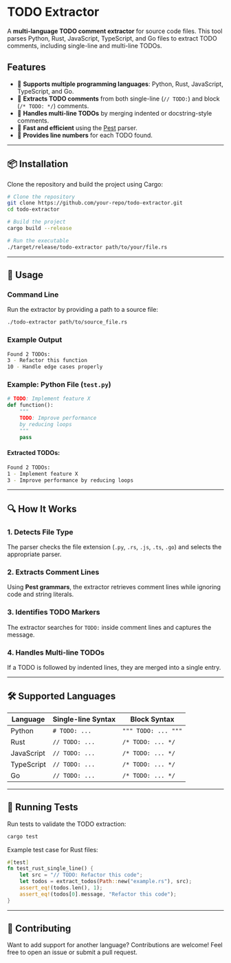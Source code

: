 # TODO Extractor

A **multi-language TODO comment extractor** for source code files. This tool parses Python, Rust, JavaScript, TypeScript, and Go files to extract TODO comments, including single-line and multi-line TODOs.

## Features
- 📌 **Supports multiple programming languages**: Python, Rust, JavaScript, TypeScript, and Go.
- 📝 **Extracts TODO comments** from both single-line (`// TODO:`) and block (`/* TODO: */`) comments.
- 🔄 **Handles multi-line TODOs** by merging indented or docstring-style comments.
- 🚀 **Fast and efficient** using the [Pest](https://pest.rs/) parser.
- 📍 **Provides line numbers** for each TODO found.

---

## 📦 Installation

Clone the repository and build the project using Cargo:

```sh
# Clone the repository
git clone https://github.com/your-repo/todo-extractor.git
cd todo-extractor

# Build the project
cargo build --release

# Run the executable
./target/release/todo-extractor path/to/your/file.rs
```

---

## 🚀 Usage

### Command Line
Run the extractor by providing a path to a source file:

```sh
./todo-extractor path/to/source_file.rs
```

### Example Output
```sh
Found 2 TODOs:
3 - Refactor this function
10 - Handle edge cases properly
```

### **Example: Python File (`test.py`)**
```python
# TODO: Implement feature X
def function():
    """
    TODO: Improve performance
    by reducing loops
    """
    pass
```
#### **Extracted TODOs:**
```sh
Found 2 TODOs:
1 - Implement feature X
3 - Improve performance by reducing loops
```

---

## 🔍 How It Works
### **1. Detects File Type**
The parser checks the file extension (`.py`, `.rs`, `.js`, `.ts`, `.go`) and selects the appropriate parser.

### **2. Extracts Comment Lines**
Using **Pest grammars**, the extractor retrieves comment lines while ignoring code and string literals.

### **3. Identifies TODO Markers**
The extractor searches for `TODO:` inside comment lines and captures the message.

### **4. Handles Multi-line TODOs**
If a TODO is followed by indented lines, they are merged into a single entry.

---

## 🛠️ Supported Languages
| Language | Single-line Syntax | Block Syntax |
|----------|-------------------|--------------|
| Python   | `# TODO: ...` | `""" TODO: ... """` |
| Rust     | `// TODO: ...` | `/* TODO: ... */` |
| JavaScript | `// TODO: ...` | `/* TODO: ... */` |
| TypeScript | `// TODO: ...` | `/* TODO: ... */` |
| Go       | `// TODO: ...` | `/* TODO: ... */` |

---

## 🧪 Running Tests
Run tests to validate the TODO extraction:
```sh
cargo test
```

Example test case for Rust files:
```rust
#[test]
fn test_rust_single_line() {
    let src = "// TODO: Refactor this code";
    let todos = extract_todos(Path::new("example.rs"), src);
    assert_eq!(todos.len(), 1);
    assert_eq!(todos[0].message, "Refactor this code");
}
```

---

## 🤝 Contributing
Want to add support for another language? Contributions are welcome! Feel free to open an issue or submit a pull request.
